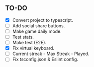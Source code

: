 TO-DO
-------

- [x] Convert project to typescript.
- [ ] Add social share buttons.
- [ ] Make game daily mode.
- [ ] Test stats.
- [ ] Make test (E2E).
- [x] Fix virtual keyboard.
- [ ] Current streak - Max Streak - Played.
- [ ] Fix tsconfig.json & Eslint config.